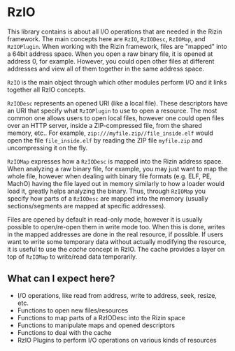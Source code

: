 # RzIO

This library contains is about all I/O operations that are needed in the Rizin
framework. The main concepts here are `RzIO`, `RzIODesc`, `RzIOMap`, and
`RzIOPlugin`. When working with the Rizin framework, files are "mapped" into a
64bit address space. When you open a raw binary file, it is opened at address 0,
for example. However, you could open other files at different addresses and view
all of them together in the same address space.

`RzIO` is the main object through which other modules perform I/O and it links
together all RzIO concepts. 

`RzIODesc` represents an opened URI (like a local file). These descriptors have
an URI that specify what `RzIOPlugin` to use to open a resource. The most common
one allows users to open local files, however one could open files over an HTTP
server, inside a ZIP-compressed file, from the shared memory, etc.. For example,
`zip:///myfile.zip//file_inside.elf` would open the file `file_inside.elf` by
reading the ZIP file `myfile.zip` and uncompressing it on the fly.

`RzIOMap` expresses how a `RzIODesc` is mapped into the Rizin address space.
When analyzing a raw binary file, for example, you may just want to map the
whole file, however when dealing with binary file formats (e.g. ELF, PE, MachO)
having the file layed out in memory similarly to how a loader would load it,
greatly helps analyzing the binary. Thus, through `RzIOMap` you specify how
parts of a `RzIODesc` are mapped into the memory (usually sections/segments are
mapped at specific addresses).

Files are opened by default in read-only mode, however it is usually possible to
open/re-open them in write mode too. When this is done, writes in the mapped
addresses are done in the real resource, if possible. If users want to write
some temporary data without actually modifying the resource, it is useful to use
the *cache* concept in RzIO. The cache provides a layer on top of `RzIOMap` to
write/read data temporarily.

## What can I expect here?
- I/O operations, like read from address, write to address, seek, resize, etc.
- Functions to open new files/resources
- Functions to map parts of a RzIODesc into the Rizin space
- Functions to manipulate maps and opened descriptors
- Functions to deal with the cache
- RzIO Plugins to perform I/O operations on various kinds of resources
